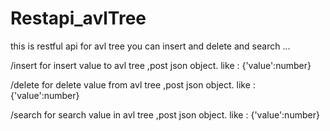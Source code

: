 # Restapi_avlTree
this is restful api for avl tree you can insert and delete and search ...

/insert
for insert value to avl tree ,post json object. like : {'value':number} 

/delete
for delete value from avl tree ,post json object. like : {'value':number} 

/search
for search value in avl tree ,post json object. like : {'value':number} 

